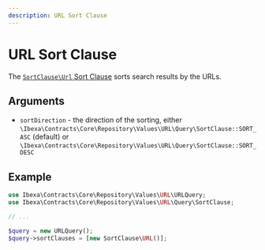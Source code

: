```yaml
---
description: URL Sort Clause
---
```


# URL Sort Clause

The [`SortClause\Url` Sort Clause](/api/php_api/php_api_reference/classes/Ibexa-Contracts-Core-Repository-Values-URL-Query-SortClause-URL.html) sorts search results by the URLs.

## Arguments

- `sortDirection` - the direction of the sorting, either `\Ibexa\Contracts\Core\Repository\Values\URL\Query\SortClause::SORT_ASC` (default) or `\Ibexa\Contracts\Core\Repository\Values\URL\Query\SortClause::SORT_DESC`

## Example

``` php
use Ibexa\Contracts\Core\Repository\Values\URL\URLQuery;
use Ibexa\Contracts\Core\Repository\Values\URL\Query\SortClause;

// ...

$query = new URLQuery();
$query->sortClauses = [new SortClause\URL()];
```

